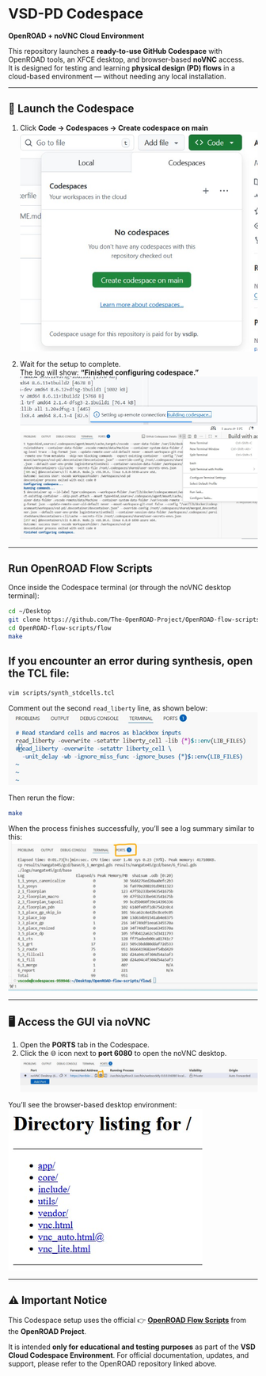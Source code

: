 
# VSD-PD Codespace  
**OpenROAD + noVNC Cloud Environment**

This repository launches a **ready-to-use GitHub Codespace** with OpenROAD tools, an XFCE desktop, and browser-based **noVNC** access.  
It is designed for testing and learning **physical design (PD) flows** in a cloud-based environment — without needing any local installation.

---

## 🚀 Launch the Codespace

1. Click **Code → Codespaces → Create codespace on main**  
   ![Launch Codespace](images/1_launchCodeSpace.jpg)

2. Wait for the setup to complete.  
   The log will show: **“Finished configuring codespace.”**  
   ![Codespace Log](images/2_codespaceLog.jpg)  
   ![Codespace Created](images/3_codepsaceCreated.jpg)

---

##  Run OpenROAD Flow Scripts

Once inside the Codespace terminal (or through the noVNC desktop terminal):

```bash
cd ~/Desktop
git clone https://github.com/The-OpenROAD-Project/OpenROAD-flow-scripts.git
cd OpenROAD-flow-scripts/flow
make
````

## If you encounter an error during synthesis, open the TCL file:

```bash
vim scripts/synth_stdcells.tcl
```

Comment out the second `read_liberty` line, as shown below:
![Edit synth\_stdcells.tcl](images/7_commentSecondReadlib.jpg)

Then rerun the flow:

```bash
make
```

When the process finishes successfully, you’ll see a log summary similar to this:
![Flow Complete](images/8_makeCompletes.jpg)

---

## 🖥️ Access the GUI via noVNC

1. Open the **PORTS** tab in the Codespace.
2. Click the 🌐 icon next to **port 6080** to open the noVNC desktop.
   ![Open VNC](images/9_openVNC.jpg)

You’ll see the browser-based desktop environment:
![VNC Lite](images/10_vnc_lite.jpg)

---

## ⚠️ Important Notice

This Codespace setup uses the official
👉 [**OpenROAD Flow Scripts**](https://github.com/The-OpenROAD-Project/OpenROAD-flow-scripts)
from the **OpenROAD Project**.

It is intended **only for educational and testing purposes** as part of the **VSD Cloud Codespace Environment**.
For official documentation, updates, and support, please refer to the OpenROAD repository linked above.

```
